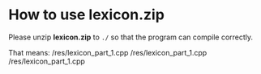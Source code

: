 How to use lexicon.zip
==========

Please unzip **lexicon.zip** to `./` so that the program can compile correctly.

That means:
    /res/lexicon_part_1.cpp
    /res/lexicon_part_1.cpp
    /res/lexicon_part_1.cpp
